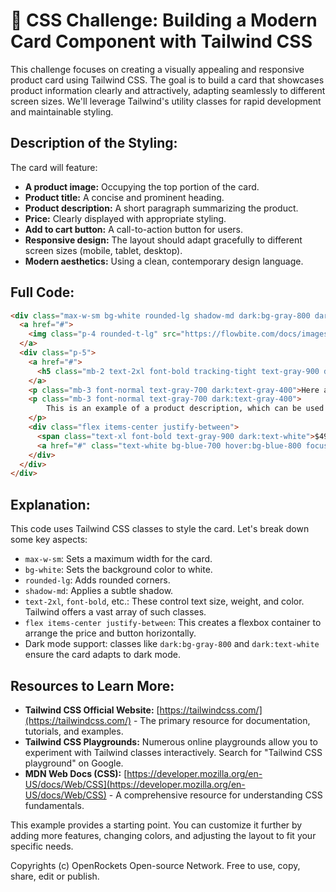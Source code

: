 # 🐞 CSS Challenge:  Building a Modern Card Component with Tailwind CSS


This challenge focuses on creating a visually appealing and responsive product card using Tailwind CSS. The goal is to build a card that showcases product information clearly and attractively, adapting seamlessly to different screen sizes.  We'll leverage Tailwind's utility classes for rapid development and maintainable styling.

## Description of the Styling:

The card will feature:

* **A product image:** Occupying the top portion of the card.
* **Product title:** A concise and prominent heading.
* **Product description:** A short paragraph summarizing the product.
* **Price:** Clearly displayed with appropriate styling.
* **Add to cart button:** A call-to-action button for users.
* **Responsive design:**  The layout should adapt gracefully to different screen sizes (mobile, tablet, desktop).
* **Modern aesthetics:**  Using a clean, contemporary design language.


## Full Code:

```html
<div class="max-w-sm bg-white rounded-lg shadow-md dark:bg-gray-800 dark:border-gray-700">
  <a href="#">
    <img class="p-4 rounded-t-lg" src="https://flowbite.com/docs/images/blog/image-1.jpg" alt="product image" />
  </a>
  <div class="p-5">
    <a href="#">
      <h5 class="mb-2 text-2xl font-bold tracking-tight text-gray-900 dark:text-white">Noteworthy Tech</h5>
    </a>
    <p class="mb-3 font-normal text-gray-700 dark:text-gray-400">Here are the biggest enterprise technology acquisitions of 2023 so far, and what they mean for the industry.</p>
    <p class="mb-3 font-normal text-gray-700 dark:text-gray-400">
        This is an example of a product description, which can be used to provide more information about the product. You can add as much information as you want.
    </p>
    <div class="flex items-center justify-between">
      <span class="text-xl font-bold text-gray-900 dark:text-white">$49</span>
      <a href="#" class="text-white bg-blue-700 hover:bg-blue-800 focus:ring-4 focus:outline-none focus:ring-blue-300 font-medium rounded-lg text-sm px-5 py-2.5 text-center dark:bg-blue-600 dark:hover:bg-blue-700 dark:focus:ring-blue-800">Add to cart</a>
    </div>
  </div>
</div>

```

## Explanation:

This code uses Tailwind CSS classes to style the card. Let's break down some key aspects:

* `max-w-sm`: Sets a maximum width for the card.
* `bg-white`: Sets the background color to white.
* `rounded-lg`: Adds rounded corners.
* `shadow-md`: Applies a subtle shadow.
*  `text-2xl`, `font-bold`, etc.:  These control text size, weight, and color.  Tailwind offers a vast array of such classes.
* `flex items-center justify-between`: This creates a flexbox container to arrange the price and button horizontally.
* Dark mode support: classes like `dark:bg-gray-800` and `dark:text-white` ensure the card adapts to dark mode.

## Resources to Learn More:

* **Tailwind CSS Official Website:** [https://tailwindcss.com/](https://tailwindcss.com/) - The primary resource for documentation, tutorials, and examples.
* **Tailwind CSS Playgrounds:** Numerous online playgrounds allow you to experiment with Tailwind classes interactively. Search for "Tailwind CSS playground" on Google.
* **MDN Web Docs (CSS):** [https://developer.mozilla.org/en-US/docs/Web/CSS](https://developer.mozilla.org/en-US/docs/Web/CSS) - A comprehensive resource for understanding CSS fundamentals.

This example provides a starting point. You can customize it further by adding more features, changing colors, and adjusting the layout to fit your specific needs.


Copyrights (c) OpenRockets Open-source Network. Free to use, copy, share, edit or publish.

